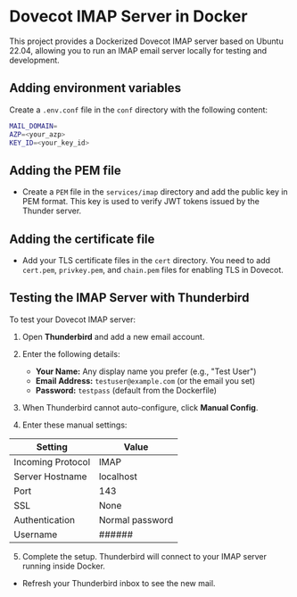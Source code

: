 # Dovecot IMAP Server in Docker

This project provides a Dockerized Dovecot IMAP server based on Ubuntu 22.04, allowing you to run an IMAP email server locally for testing and development.

## Adding environment variables
Create a `.env.conf` file in the `conf` directory with the following content:

```bash
MAIL_DOMAIN=
AZP=<your_azp>
KEY_ID=<your_key_id>
```

## Adding the PEM file
- Create a `PEM` file in the `services/imap` directory and add the public key in PEM format. This key is used to verify JWT tokens issued by the Thunder server.

## Adding the certificate file
- Add your TLS certificate files in the `cert` directory. You need to add `cert.pem`, `privkey.pem`, and `chain.pem` files for enabling TLS in Dovecot.

## Testing the IMAP Server with Thunderbird

To test your Dovecot IMAP server:

1. Open **Thunderbird** and add a new email account.

2. Enter the following details:
   - **Your Name:** Any display name you prefer (e.g., "Test User")
   - **Email Address:** `testuser@example.com` (or the email you set)
   - **Password:** `testpass` (default from the Dockerfile)

3. When Thunderbird cannot auto-configure, click **Manual Config**.

4. Enter these manual settings:

| Setting | Value |
|---------|-------|
| Incoming Protocol | IMAP |
| Server Hostname | localhost |
| Port | 143 |
| SSL | None |
| Authentication | Normal password |
| Username | ###### |

5. Complete the setup. Thunderbird will connect to your IMAP server running inside Docker.

- Refresh your Thunderbird inbox to see the new mail.